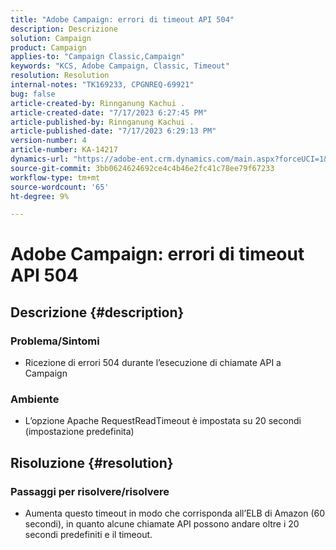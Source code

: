```yaml
---
title: "Adobe Campaign: errori di timeout API 504"
description: Descrizione
solution: Campaign
product: Campaign
applies-to: "Campaign Classic,Campaign"
keywords: "KCS, Adobe Campaign, Classic, Timeout"
resolution: Resolution
internal-notes: "TK169233, CPGNREQ-69921"
bug: false
article-created-by: Rinnganung Kachui .
article-created-date: "7/17/2023 6:27:45 PM"
article-published-by: Rinnganung Kachui .
article-published-date: "7/17/2023 6:29:13 PM"
version-number: 4
article-number: KA-14217
dynamics-url: "https://adobe-ent.crm.dynamics.com/main.aspx?forceUCI=1&pagetype=entityrecord&etn=knowledgearticle&id=efdf219e-cf24-ee11-9cbd-6045bd0065f9"
source-git-commit: 3bb0624624692ce4c4b46e2fc41c78ee79f67233
workflow-type: tm+mt
source-wordcount: '65'
ht-degree: 9%

---
```


# Adobe Campaign: errori di timeout API 504

## Descrizione {#description}




### Problema/Sintomi



- Ricezione di errori 504 durante l’esecuzione di chiamate API a Campaign






### Ambiente



- L’opzione Apache RequestReadTimeout è impostata su 20 secondi (impostazione predefinita)



## Risoluzione {#resolution}




### Passaggi per risolvere/risolvere



- Aumenta questo timeout in modo che corrisponda all’ELB di Amazon (60 secondi), in quanto alcune chiamate API possono andare oltre i 20 secondi predefiniti e il timeout.

